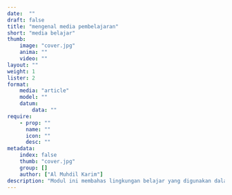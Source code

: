 ```yaml
---
date:  ""
draft: false
title: "mengenal media pembelajaran"
short: "media belajar"
thumb:
    image: "cover.jpg"
    anima: ""
    video: ""
layout: ""
weight: 1
lister: 2
format:
    media: "article"
    model: ""
    datum:
        data: ""
require:
    - prop: ""
      name: ""
      icon: ""
      desc: ""
metadata:
    index: false
    thumb: "cover.jpg"
    group: []
    author: ["Al Muhdil Karim"]
description: "Modul ini membahas lingkungan belajar yang digunakan dalam setiap sesi pertemuan."
---
```

